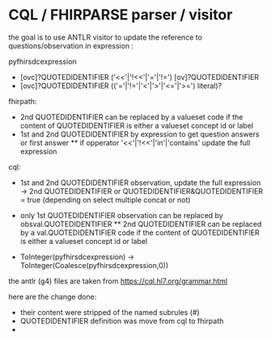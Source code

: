 # CQL / FHIRPARSE parser / visitor

the goal is to use ANTLR visitor to update the reference to questions/observation in expression :

pyfhirsdcexpression
* [ovc]?QUOTEDIDENTIFIER ('<<'|'!<<'|'='|'!=') [ov]?QUOTEDIDENTIFIER
* [ovc]?QUOTEDIDENTIFIER (('='|'!='|'<'|'>'|'<='|'>=') literal)?



fhirpath:

* 2nd QUOTEDIDENTIFIER can be replaced by a valueset code if the content of QUOTEDIDENTIFIER is either a valueset concept id or label 
* 1st and 2nd QUOTEDIDENTIFIER by expression to get question answers or first answer
** if opperator '<<'|'!<<'|'in'|'contains' update the full expression

cql:


* 1st and 2nd QUOTEDIDENTIFIER observation, update the full expression -> 2nd QUOTEDIDENTIFIER or QUOTEDIDENTIFIER&QUOTEDIDENTIFIER = true (depending on select multiple concat or not)
* only 1st QUOTEDIDENTIFIER  observation can be replaced by obsval.QUOTEDIDENTIFIER
** 2nd QUOTEDIDENTIFIER can be replaced by a val.QUOTEDIDENTIFIER code if the content of QUOTEDIDENTIFIER is either a valueset concept id or label 

* ToInteger(pyfhirsdcexpression) -> ToInteger(Coalesce(pyfhirsdcexpression,0))



the antlr (g4) files are taken from https://cql.hl7.org/grammar.html

here are the change done:

* their content were stripped of the named subrules (#)
* QUOTEDIDENTIFIER definition was move from cql to fhirpath
* 

